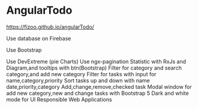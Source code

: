 # AngularTodo


https://fizoo.github.io/angularTodo/

Use database on Firebase

Use Bootstrap

Use DevExtreme (pie Charts)
Use ngx-pagination
Statistic with RxJs and Diagram,and tooltips with btn(Bootstrap)
Filter for  category and search category,and add new category
Filter  for tasks with input for name,category,priority
Sort tasks up and down with name date,priority,category
Add,change,remove,checked task
Modal window for add new category,new and change tasks with Bootstrap 5
Dark and white mode for UI
Responsible Web Applications
